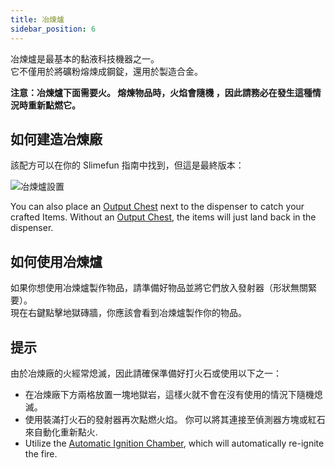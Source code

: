 ```yaml
---
title: 冶煉爐
sidebar_position: 6
---
```


冶煉爐是最基本的黏液科技機器之一。  
它不僅用於將礦粉熔煉成鋼錠，還用於製造合金。

**注意：冶煉爐下面需要火。 熔煉物品時，火焰會隨機 ，因此請務必在發生這種情況時重新點燃它。**

## 如何建造冶煉廠

該配方可以在你的 Slimefun 指南中找到，但這是最終版本：

![冶煉爐設置](https://raw.githubusercontent.com/TheBusyBiscuit/Slimefun4-Wiki/master/images/multiblock-smeltery.png)

You can also place an [Output Chest](Output-Chest.md) next to the dispenser to catch your crafted Items. Without an [Output Chest](Output-Chest.md), the items will just land back in the dispenser.

## 如何使用冶煉爐

如果你想使用冶煉爐製作物品，請準備好物品並將它們放入發射器（形狀無關緊要）。  
現在右鍵點擊地獄磚牆，你應該會看到冶煉爐製作你的物品。

## 提示

由於冶煉廠的火經常熄滅，因此請確保準備好打火石或使用以下之一：

* 在冶煉廠下方兩格放置一塊地獄岩，這樣火就不會在沒有使用的情況下隨機熄滅。
* 使用裝滿打火石的發射器再次點燃火焰。 你可以將其連接至偵測器方塊或紅石來自動化重新點火.
* Utilize the [Automatic Ignition Chamber](Automatic-Ignition-Chamber.md), which will automatically re-ignite the fire.
